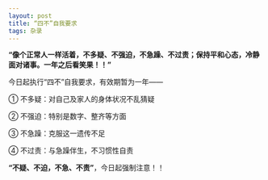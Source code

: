 ```yaml
---
layout: post
title: “四不”自我要求
tags: 杂录
---
```


**“像个正常人一样活着，不多疑、不强迫，不急躁、不过责；保持平和心态，冷静面对诸事。一年之后看笑果！！”**

今日起执行“四不”自我要求，有效期暂为一年——

① 不多疑：对自己及家人的身体状况不乱猜疑

② 不强迫：特别是数字、整齐等方面

③ 不急躁：克服这一遗传不足

④ 不过责：与急躁伴生，不习惯性自责

**“不疑、不迫，不急、不责”**，今日起强制注意！！

